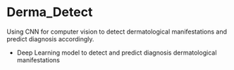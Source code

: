 # Derma_Detect
Using CNN for computer vision to detect dermatological manifestations and predict diagnosis accordingly.

- Deep Learning model to detect and predict diagnosis dermatological manifestations